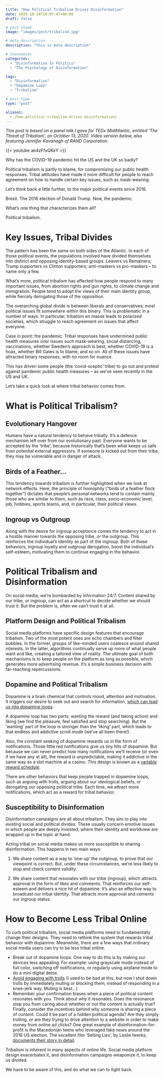 ```yaml
---
title: "How Political Tribalism Drives Disinformation"
date: 2020-10-14T10:07:47+06:00
draft: false

# post thumb
image: "images/post/tribalism.jpg"

# meta description
description: "this is meta description"

# taxonomies
categories:
  - "Disinformation In Politics"
  - "The Psychology of Disinformation"

tags:
  - "Disinformation"
  - "Dopamine Loop"
  - "Tribalism"

# post type
type: "post"

aliases:
  - /how-political-tribalism-drives-disinformation/
---
```


_This post is based on a panel talk I gave for TEDx MidAtlantic, entitled ‘The Threat of Tribalism’, on October 13, 2020. Video version below, also featuring Jennifer Kavanagh of RAND Corporation._

{{< youtube ae4zFfxQ6xY >}}

Why has the COVID-19 pandemic hit the US and the UK so badly? 

Political tribalism is partly to blame, for compromising our public health responses. Tribal attitudes have made it more difficult for people to reach agreement on how to handle certain key issues, such as mask-wearing.

Let’s think back a little further, to the major political events since 2016. 

Brexit. The 2016 election of Donald Trump. Now, the pandemic.  

What’s one thing that characterizes them all?

Political tribalism. 

# Key Issues, Tribal Divides

The pattern has been the same on both sides of the Atlantic. In each of those political events, the populations involved have divided themselves into distinct and opposing identity-based groups. Leavers vs Remainers; Trump supporters vs Clinton supporters; anti-maskers vs pro-maskers – to name only a few.

What’s more, political tribalism has affected how people respond to many important issues, from abortion rights and gun rights, to climate change and immigration. People tend to adopt the views of their main identity group, while fiercely derogating those of the opposition. 

The overarching global divide is between liberals and conservatives; most political issues fit somewhere within this binary. This is problematic in a number of ways. In particular, tribalism en masse leads to polarized societies, which struggle to reach agreement on issues that affect everyone. 

Case in point: the pandemic. Tribal responses have undermined public health measures over issues such mask-wearing, social distancing, vaccinations, whether Sweden’s approach is best, whether COVID-19 is a hoax, whether Bill Gates is to blame, and so on. All of these issues have attracted binary responses, with no room for nuance. 

This has driven some people (the ‘covid-sceptic’ tribe) to go out and protest against pandemic public health measures – as we’ve seen recently in the US and UK. 

Let’s take a quick look at where tribal behavior comes from.

# What is Political Tribalism?

## Evolutionary Hangover 

Humans have a natural tendency to behave tribally. It’s a defence mechanism left over from our evolutionary past. Everyone wants to be accepted by the ‘tribe’, because historically that’s been what keeps us safe from potential external aggressors. If someone is kicked out from their tribe, they may be vulnerable and in danger of attack.

## Birds of a Feather…

This tendency towards tribalism is further highlighted when we look at network effects. Here, the principle of homophily (“birds of a feather flock together”) dictates that people’s personal networks tend to contain mainly those who are similar to them, such as race, class, socio-economic level, job, hobbies, sports teams, and, in particular, their political views. 

## Ingroup vs Outgroup

Along with the desire for ingroup acceptance comes the tendency to act in a hostile manner towards the opposing tribe, or the outgroup. This reinforces the individual’s identity as part of the ingroup. Both of these behaviors, ingroup loyalty and outgroup derogation, boost the individual’s self-esteem, motivating them to continue engaging in the behavior.

# Political Tribalism and Disinformation

On social media, we’re bombarded by information 24/7. Content shared by our tribe, or ingroup, can act as a shortcut to decide whether we should trust it. But the problem is, often we can’t trust it at all. 

## Platform Design and Political Tribalism 

Social media platforms have specific design features that encourage tribalism. Two of the most potent ones are echo chambers and filter bubbles. In the former, groups of like-minded users coalesce around shared interests. In the latter, algorithms continually serve up more of what people want and like, creating a tailored view of reality. The ultimate goal of both mechanisms is to keep people on the platform as long as possible, which generates more advertising revenue. It’s a simple business decision with far-reaching repercussions.  

## Dopamine and Political Tribalism  

Dopamine is a brain chemical that controls mood, attention and motivation. It triggers our desire to seek out and search for information, [which can lead us into dopamine loops](https://samanthanorth.com/disinformation-anticipatory-reward-and-why-we-should-all-quit-feeding-the-trolls/).

A dopamine loop has two parts: wanting the reward (and taking action) and liking (we find the pleasure, feel satisfied and stop searching). But the ‘wanting’ part of the loop is stronger than the ‘liking’ part, which leads to that endless and addictive scroll mode (we’ve all been there!).  

Also, the constant seeking of dopamine rewards us in the form of notifications. Those little red notifications give us tiny hits of dopamine. But because we can never predict how many notifications we’ll receive (or even if we have any at all), the reward is unpredictable, making it addictive in the same way as a slot machine at a casino. This design is known as a [variable reward schedule](http://sitn.hms.harvard.edu/flash/2018/dopamine-smartphones-battle-time/). 

There are other behaviors that keep people trapped in dopamine loops, such as arguing with trolls, arguing about our ideological beliefs, or derogating our opposing political tribe. Each time, we attract more notifications, which act as a reward for tribal behavior. 

## Susceptibility to Disinformation 

Disinformation campaigns are all about tribalism. They aim to play into existing social and political divides. These usually concern emotive issues in which people are deeply invested, where their identity and worldview are wrapped up in the topic at hand.

Acting tribal on social media makes us more susceptible to sharing disinformation. This happens in two main ways:

1) We share content as a way to ‘one-up’ the outgroup, to prove that our viewpoint is correct. But, under these circumstances, we’re less likely to stop and check content validity.

2) We share content that resonates with our tribe (ingroup), which attracts approval in the form of likes and comments. That reinforces our self-esteem and delivers a nice hit of dopamine. It’s also an effective way to broadcast our tribal identity. That attracts more approval and cements our ingroup status. 

# How to Become Less Tribal Online

To curb political tribalism, social media platforms need to fundamentally change their designs. They need to rethink the system that rewards tribal behavior with dopamine. Meanwhile, there are a few ways that  ordinary social media users can try to be less tribal online. 

- Break out of dopamine loops. One way to do this is by making our devices less appealing. For example: using grayscale mode instead of full color, switching off notifications, or regularly using airplane mode to do a mini digital detox.
- [Avoid engaging with trolls](https://samanthanorth.com/8-common-online-trolling-tactics-and-how-to-handle-them/) (I used to be bad at this, but now I shut down trolls by immediately muting or blocking them, instead of responding in a knee-jerk way. Muting is best…)
- Remember your confirmation biases when a piece of political content resonates with you. Think about why it resonates. Does the resonance stop you from caring about whether or not the content is actually true?
Finally, consider the incentives behind why someone is sharing a piece of content. Could it be part of a hidden political agenda? Are they simply trolling, or are they trying to drive attention to a website in order to make money from online ad clicks? One great example of disinformation-for-profit is the Macedonian teens who leveraged fake news around the 2016 US election. The excellent film ‘Selling Lies’, by Leslie Iwerks, [documents their story in detail](https://www.wglt.org/post/interview-leslie-iwerks-about-her-new-film-selling-lies#stream/0).

Tribalism is inherent in many aspects of online life. Social media platform design exacerbates it, and disinformation campaigns weaponize it, to keep us divided. 

We have to be aware of this, and do what we can to fight back.